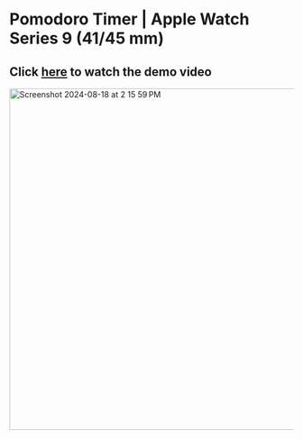 # Pomodoro Timer | Apple Watch Series 9 (41/45 mm)

## Click [here](https://youtu.be/qclilJ7rQZ0) to watch the demo video

<img width="606" alt="Screenshot 2024-08-18 at 2 15 59 PM" src="https://github.com/user-attachments/assets/beae2e70-dec8-4082-b5fd-ad047420eeee">
